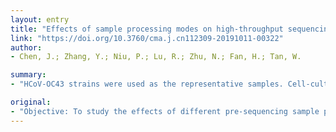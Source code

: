 ```yaml
---
layout: entry
title: "Effects of sample processing modes on high-throughput sequencing of coronavirus whole genome"
link: "https://doi.org/10.3760/cma.j.cn112309-20191011-00322"
author:
- Chen, J.; Zhang, Y.; Niu, P.; Lu, R.; Zhu, N.; Fan, H.; Tan, W.

summary:
- "HCoV-OC43 strains were used as the representative samples. Cell-cultured human coronavirus strains divided into different groups. Nucleic acid samples of each group were analyzed by direct RNA sequencing. No significant difference in viral genome coverage rates was observed. Results provided optimized technical strategy for whole genome sequencing of RNA viruses. The highest genome coverage and sequencing accuracy were obtained in DNase treatment after nucleic acids extraction group."

original:
- "Objective: To study the effects of different pre-sequencing sample processing modes on the results of whole genome sequencing with high-throughput sequencing (HTS) by taking the largest RNA virus (human coronavirus, HCoV) as the representative. Methods: Cell-cultured human coronavirus HCoV-OC43 strains were used as the representative samples and divided into different groups based on pre-sequencing processing modes as follows: untreated group, DNase and RNase treatment before nucleic acid extraction group, DNase treatment after nucleic acid extraction group, and DNase and RNase treatment before nucleic acid extraction and DNase treatment after nucleic acid extraction group. Nucleic acid samples of each group were analyzed by direct RNA sequencing (without amplification) and DNA sequencing after sequence independent single primer amplification (SISPA), respectively. Results: No significant difference in viral genome coverage rates was observed between different groups. The highest genome coverage and sequencing accuracy were obtained in DNase treatment after nucleic acid extraction group by direct RNA sequencing, and the ratio of viral reads and the sequencing depth of each locus were effectively improved by SISPA amplification. Conclusions: This study provided an optimized technical strategy for whole genome sequencing of RNA viruses such as coronavirus."
---
```


